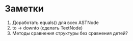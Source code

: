 # Заметки
1) Доработать equals() для всех ASTNode
2) to -> downto (сделать TextNode)
3) Методы сравнения структуры без сравнения детей?
